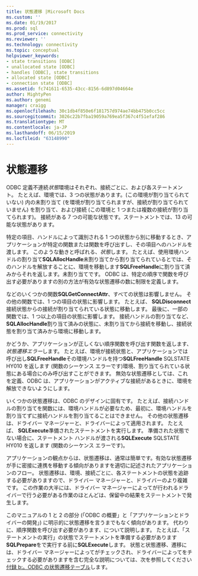 ```yaml
---
title: 状態遷移 |Microsoft Docs
ms.custom: ''
ms.date: 01/19/2017
ms.prod: sql
ms.prod_service: connectivity
ms.reviewer: ''
ms.technology: connectivity
ms.topic: conceptual
helpviewer_keywords:
- state transitions [ODBC]
- unallocated state [ODBC]
- handles [ODBC], state transitions
- allocated state [ODBC]
- connection state [ODBC]
ms.assetid: fc741611-6535-43cc-8156-6d897d04664e
author: MightyPen
ms.author: genemi
manager: craigg
ms.openlocfilehash: 30c1db4f850e6f181757d974ae74bb475b0cc5cc
ms.sourcegitcommit: 3026c22b7fba19059a769ea5f367c4f51efaf286
ms.translationtype: MT
ms.contentlocale: ja-JP
ms.lasthandoff: 06/15/2019
ms.locfileid: "63148990"
---
```

# <a name="state-transitions"></a>状態遷移
ODBC 定義不連続*状態*環境はそれぞれ、接続ごとに、および各ステートメント。 たとえば、環境では、3 つの状態があります。(この環境が割り当てられていない) 内の未割り当て (を環境が割り当てられますが、接続が割り当てられていません) を割り当て、および接続 (この環境と 1 つまたは複数の接続が割り当てられます)。 接続がある 7 つの可能な状態です。ステートメントでは、13 の可能な状態があります。  
  
 特定の項目、ハンドルによって識別される 1 つの状態から別に移動するとき、アプリケーションが特定の関数または関数を呼び出すし、その項目へのハンドルを渡します。 このような動きと呼ばれる、*状態*します。 たとえば、使用環境ハンドルの割り当て**SQLAllocHandle**未割り当てから割り当てられているとでは、そのハンドルを解放することに、環境を移動します**SQLFreeHandle**に割り当て済みからそれを返します。未割り当てです。 ODBC は、特定の順序で関数を呼び出す必要がありますの別の方法が有効な状態遷移の数に制限を定義します。  
  
 などのいくつかの関数**SQLGetConnectAttr**、すべての状態は影響しません。 その他の関数では、1 つの項目の状態に影響します。 たとえば、 **SQLDisconnect**接続状態からの接続が割り当てられている状態に移動します。 最後に、一部の関数では、1 つ以上の項目の状態に影響します。 接続ハンドルの割り当てなど、 **SQLAllocHandle**割り当て済みの状態に、未割り当てから接続を移動し、接続状態を割り当て済みから環境に移動します。  
  
 かどうか、アプリケーションが正しくない順序関数を呼び出す関数を返します、*状態遷移エラー*します。 たとえば、環境が接続状態と、アプリケーションでは呼び出し**SQLFreeHandle**その環境ハンドルを持つ**SQLFreeHandle** SQLSTATE HY010 を返します (関数のシーケンス エラーです)環境、割り当てられている状態にある場合にのみ呼び出すことができます。 無効な状態遷移としては、これを定義、ODBC は、アプリケーションがアクティブな接続があるときに、環境を解放できないようにします。  
  
 いくつかの状態遷移は、ODBC のデザインに固有です。 たとえば、接続ハンドルの割り当てを関数には、環境ハンドルが必要なため、最初に、環境ハンドルを割り当てずに接続ハンドルを割り当てることはできません。 その他の状態遷移は、ドライバー マネージャーと、ドライバーによって適用されます。 たとえば、 **SQLExecute**準備されたステートメントを実行します。 準備された状態でない場合に、ステートメント ハンドルが渡される**SQLExecute** SQLSTATE HY010 を返します (関数のシーケンス エラーです)。  
  
 アプリケーションの観点からは、状態遷移は、通常は簡単です。有効な状態遷移が手に密接に連携を移動する傾向がありますを適切に記述されたアプリケーションのフロー。 状態遷移は、環境、接続ごとに、各ステートメントの状態を追跡する必要がありますので、ドライバー マネージャーと、ドライバーのより複雑です。 この作業の大半には、ドライバー マネージャーによってが行われるドライバーで行う必要がある作業のほとんどは、保留中の結果をステートメントで発生します。  
  
 このマニュアルの 1 と 2 の部分 (「ODBC の概要」と「アプリケーションとドライバーの開発」) に明示的に状態遷移を言うまでもなく傾向があります。 代わりに、順序関数を呼び出す必要があります、について説明します。 たとえば、「ステートメントの実行」の状態でステートメントを準備する必要があります**SQLPrepare**をで実行する前に**SQLExecute**します。 状態と状態遷移、遷移には、ドライバー マネージャーによってがチェックされ、ドライバーによってをチェックする必要がありますを含む完全な説明については、次を参照してください[付録 b:。ODBC の状態遷移テーブル](../../../odbc/reference/appendixes/appendix-b-odbc-state-transition-tables.md)します。
